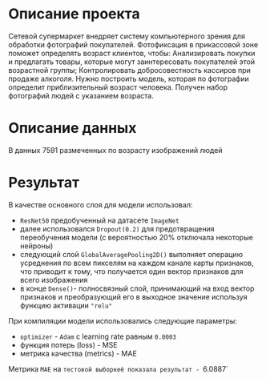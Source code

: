 # Описание проекта

Сетевой супермаркет внедряет систему компьютерного зрения для обработки фотографий покупателей. Фотофиксация в прикассовой зоне поможет определять возраст клиентов, чтобы:
Анализировать покупки и предлагать товары, которые могут заинтересовать покупателей этой возрастной группы;
Контролировать добросовестность кассиров при продаже алкоголя.
Нужно построить модель, которая по фотографии определит приблизительный возраст человека. Получен набор фотографий людей с указанием возраста.

# Описание данных

В данных 7591 размеченных по возрасту изображений людей  

# Результат 

В качестве основного слоя для модели использовал:
- `ResNet50` предобученный на датасете `ImageNet`
- далее использовался `Dropout(0.2)` для предотвращения переобучения модели (с вероятностью 20% отключала некоторые нейроны)
- следующий слой `GlobalAveragePooling2D()` выполняет операцию усреднения по всем пикселям на каждом канале карты признаков, что приводит к тому, что получается один вектор признаков для всего изображения
- в конце `Dense()`- полносвязный слой, принимающий на вход вектор признаков и преобразующий его в выходное значение используя функцию активации `"relu"`

При компиляции модели использовались следующие параметры:
- `optimizer` - `Adam` с learning rate равным `0.0003`
- функция потерь (loss) - MSE
- метрика качества (metrics) - MAE

Метрика `MAE` на `тестовой выборкеё показала результат - `6.0887`
